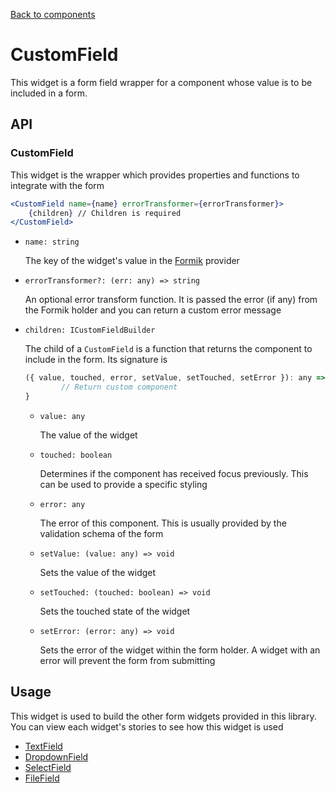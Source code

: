 [Back to components](../README.md#form)

# CustomField

This widget is a form field wrapper for a component whose value is to be included in a form.

## API

### CustomField

This widget is the wrapper which provides properties and functions to integrate with the form

```jsx
<CustomField name={name} errorTransformer={errorTransformer}>
    {children} // Children is required
</CustomField>
```

-   `name: string`

    The key of the widget's value in the [Formik](https://jaredpalmer.com/formik/) provider

-   `errorTransformer?: (err: any) => string`

    An optional error transform function. It is passed the error (if any) from the Formik holder 
    and you can return a custom error message

-   `children: ICustomFieldBuilder`

    The child of a `CustomField` is a function that returns the component to include in the form. 
    Its signature is
    
    ```jsx
    ({ value, touched, error, setValue, setTouched, setError }): any => {
            // Return custom component
    }
    ```
    
    -   `value: any`
    
        The value of the widget
        
    -   `touched: boolean`
        
        Determines if the component has received focus previously. This can be used to provide a 
        specific styling
            
    -   `error: any`
        
        The error of this component. This is usually provided by the validation schema of the form
        
    -   `setValue: (value: any) => void`
        
        Sets the value of the widget
        
    -   `setTouched: (touched: boolean) => void`
        
        Sets the touched state of the widget
            
    -   `setError: (error: any) => void`
        
        Sets the error of the widget within the form holder. A widget with an error will prevent
        the form from submitting
        

## Usage

This widget is used to build the other form widgets provided in this library. You can view each 
widget's stories to see how this widget is used

-   [TextField](text-field.md)
-   [DropdownField](dropdown-field.md)
-   [SelectField](select-field.md)
-   [FileField](file-field.md)
